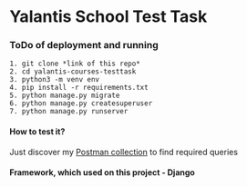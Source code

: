 # **Yalantis School Test Task**

### ToDo of deployment and running

````
1. git clone *link of this repo*
2. cd yalantis-courses-testtask
3. python3 -m venv env
4. pip install -r requirements.txt
5. python manage.py migrate
6. python manage.py createsuperuser
7. python manage.py runserver
````

#### How to test it?

Just discover my [Postman collection](https://www.getpostman.com/collections/99e77487a152a04885af)
to find required queries

#### Framework, which used on this project - Django
